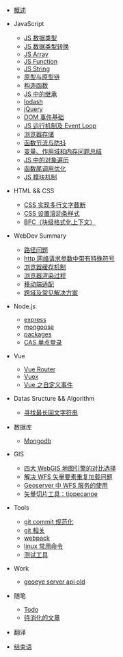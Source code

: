 <!-- docs/_sidebar.md -->

- [概述](README.md)

- JavaScript

  - [JS 数据类型](javascript/JS里的数据类型.md)
  - [JS 数据类型转换](javascript/JS数据类型转换.md)
  - [JS Array](javascript/array.md)
  - [JS Function](javascript/function.md)
  - [JS String](javascript/string.md)
  - [原型与原型链](javascript/原型与原型链.md)
  - [构造函数](javascript/构造函数.md)
  - [JS 中的继承](javascript/继承.md)
  - [lodash](javascript/lodash.md)
  - [jQuery](javascript/jquery.md)
  - [DOM 事件基础](javascript/dom事件.md)
  - [JS 运行机制及 Event Loop](javascript/EventLoop.md)
  - [浏览器存储](javascript/浏览器存储.md)
  - [函数节流与防抖](javascript/函数节流与防抖.md)
  - [变量、作用域和内存问题总结](javascript/变量作用域和内存问题.md)
  - [JS 中的对象遍历](javascript/JS对象遍历.md)
  - [函数尾调用优化](javascript/尾调用优化.md)
  - [JS 模块机制](javascript/JS模块机制.md)
- HTML && CSS

  - [CSS 实现多行文字截断](html&css/CSS实现多行文字截断.md)
  - [CSS 设置滚动条样式](html&css/CSS设置滚动条样式.md)
  - [BFC（块级格式化上下文）](html&css/BFC.md)

- WebDev Summary

  - [路径问题](webdev_summary/路径.md)
  - [http 网络请求参数中带有特殊符号](webdev_summary/http网络请求参数中带有特殊符号.md)
  - [浏览器缓存机制](webdev_summary/cache.md)
  - [浏览器渲染过程](webdev_summary/浏览器渲染过程.md)
  - [移动端适配](webdev_summary/移动端适配.md)
  - [跨域及常见解决方案](webdev_summary/跨域及常见解决方案.md)
    <!-- - [面试记录](webdev_summary/面试记录.md) -->
    <!-- - [面试题目总结（一）](webdev_summary/面试篇一.md) -->
    <!-- - [面试题目总结（二）](webdev_summary/面试篇二.md) -->
    <!-- - [面试题目总结（三）](webdev_summary/面试篇三.md) -->
    <!-- - [面试题目总结（四）](webdev_summary/面试篇四.md) -->
    <!-- - [面试题目总结（五）](webdev_summary/面试篇五.md) -->

- Node.js

  - [express](node/express.md)
  - [mongoose](node/mongoose.md)
  - [packages](node/packages.md)
  - [CAS 单点登录](node/CAS单点登录.md)

- Vue

  - [Vue Router](vue/vue-router.md)
  - [Vuex](vue/vuex.md)
  - [Vue 之自定义事件](vue/vue之自定义事件.md)

* Datas Sructure && Algorithm

  - [寻找最长回文字符串](datastructure_algorithm/寻找最长回文字符串.md)

* 数据库

  - [Mongodb](database/mongodb.md)

* GIS

  - [四大 WebGIS 地图引擎的对比选择](gis/四大webgis地图引擎的对比选择.md)
  - [解决 WFS 矢量要素重复加载问题](gis/解决WFS矢量要素重复加载问题.md)
  - [Geoserver 中 WFS 服务的使用](gis/Geoserver中WFS服务的使用.md)
  - [矢量切片工具：tippecanoe](gis/tippecanoe.md)

* Tools

  - [git commit 规范化](tools/git提交信息规范化.md)
  - [git 相关](tools/git相关.md)
  - [webpack](tools/webpack.md)
  - [linux 常用命令](tools/linux命令.md)
  - [测试工具](tools/测试.md)

* Work

  - [geoeye server api old](work/geoeye-server-api.md)

* 随笔

  - [Todo](随笔/todo.md)
  - [待消化的文章](随笔/文章.md)

* 翻译

* [结束语](end.md)
